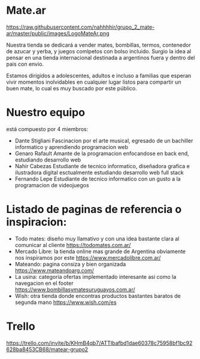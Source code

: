 #  Mate.ar

https://raw.githubusercontent.com/nahhhhir/grupo_2_mate-ar/master/public/images/LogoMateAr.png

Nuestra tienda se dedicará a vender mates, bombillas, termos, contenedor de azucar y yerba, y juegos comlpetos con bolso incluido. Surgio  la idea al pensar en una tienda internacional destinada a argentinos fuera y dentro del pais con envio. 

Estamos dirigidos a adolescentes, adultos e incluso a familias que esperan vivir momentos inolvidables en cualquier lugar listos para compartir un buen mate, lo cual es muy buscado por este público. 

# Nuestro equipo 
está compuesto por  4 miembros:
- Dante Stigliani 
     Fascinacion por el arte musical, egresado de un bachiller informatico y aprendiendo programacion web
- Genaro Rafault
    Amante de la programacion enfocandose en  back end, estudiando desarrollo web 
- Nahir Cabezas 
    Estudiante de tecnico informatico, diseñadora grafica e ilustradora digital esctualmente estudiando desarrollo web full stack
- Fernando Lepe
    Estudiante de tecnico informatico con un gusto a la programacion de videojuegos


# Listado de paginas de referencia o inspiracion:
- Todo mates: diseño muy llamativo y con una idea bastante clara al comunicar al cliente 
https://todomates.com.ar/
- Mercado Libre: la tienda online mas grande de Argentina obviamente nos inspiramos por este
https://www.mercadolibre.com.ar/
- Mateando: pagina consiza y bien organizada
https://www.mateandoarg.com/
- La usina: categoria ofertas implementado interesante asi como la navegacion en el footer  
https://www.bombillasymatesuruguayos.com.ar/
- Wish: otra tienda donde encontras productos bastantes baratos de segunda mano
https://www.wish.com/es

# Trello 
https://trello.com/invite/b/KHmB4qb7/ATTIbafbd1dae60378c75958bf1bc92628ba8453CB68/matear-grupo2
